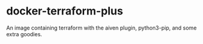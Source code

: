 # docker-terraform-plus
An image containing terraform with the aiven plugin, python3-pip, and some extra goodies.
